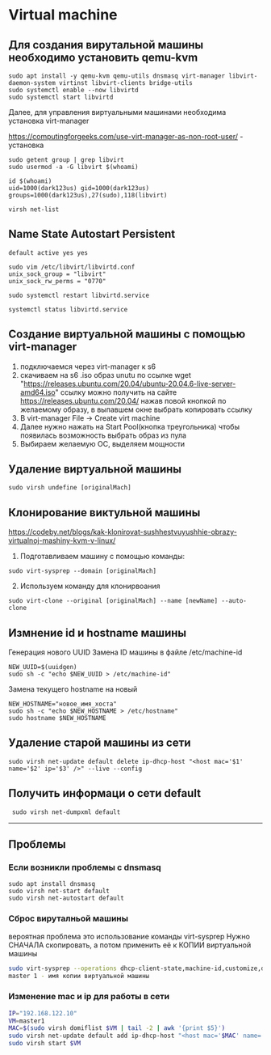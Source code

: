 # Virtual machine

## Для создания вирутальной машины  необходимо установить qemu-kvm
```
sudo apt install -y qemu-kvm qemu-utils dnsmasq virt-manager libvirt-daemon-system virtinst libvirt-clients bridge-utils
sudo systemctl enable --now libvirtd
sudo systemctl start libvirtd
```

Далее, для управления виртуальными машинами необходима установка virt-manager

https://computingforgeeks.com/use-virt-manager-as-non-root-user/ - установка
```
sudo getent group | grep libvirt
sudo usermod -a -G libvirt $(whoami)

id $(whoami)
uid=1000(dark123us) gid=1000(dark123us) groups=1000(dark123us),27(sudo),118(libvirt)

virsh net-list
```

## Name State Autostart Persistent
```
default active yes yes

sudo vim /etc/libvirt/libvirtd.conf
unix_sock_group = "libvirt"
unix_sock_rw_perms = "0770"

sudo systemctl restart libvirtd.service

systemctl status libvirtd.service 
```
## Создание виртуальной машины с помощью virt-manager 

1) подключаемся через virt-manager к s6
2) скачиваем на s6 .iso образ unutu по ссылке wget "https://releases.ubuntu.com/20.04/ubuntu-20.04.6-live-server-amd64.iso"
ссылку можно получить на сайте https://releases.ubuntu.com/20.04/ нажав повой кнопкой по желаемому образу, в выпавшем окне выбрать копировать ссылку
3) В virt-manager File -> Create virt machine
4) Далее нужно нажать на Start Pool(кнопка треугольника) чтобы появилась возможность выбрать образ из пула
5) Выбираем желаемую ОС, выделяем мощности

## Удаление виртуальной машины 
```
sudo virsh undefine [originalMach]
```

## Клонирование виктульной машины

https://codeby.net/blogs/kak-klonirovat-sushhestvuyushhie-obrazy-virtualnoj-mashiny-kvm-v-linux/

1) Подготавливаем машину с помощью команды:
```
sudo virt-sysprep --domain [originalMach] 
```
2) Используем команду для клонирвоания
```
sudo virt-clone --original [originalMach] --name [newName] --auto-clone
```

## Измнение id и hostname машины

Генерация нового UUID
Замена ID машины в файле /etc/machine-id
```
NEW_UUID=$(uuidgen)
sudo sh -c "echo $NEW_UUID > /etc/machine-id"
```
Замена текущего hostname на новый
```
NEW_HOSTNAME="новое_имя_хоста"
sudo sh -c "echo $NEW_HOSTNAME > /etc/hostname"
sudo hostname $NEW_HOSTNAME
```

## Удаление старой машины из сети 
```
sudo virsh net-update default delete ip-dhcp-host "<host mac='$1' name='$2' ip='$3' />" --live --config
```
## Получить информаци о сети default
```
 sudo virsh net-dumpxml default
```
---
## Проблемы 

### Если возникли проблемы с dnsmasq
```
sudo apt install dnsmasq
sudo virsh net-start default
sudo virsh net-autostart default
```

### Сброс вируталньой машины

вероятная проблема это использование команды virt-sysprep
Нужно СНАЧАЛА скопировать, а потом применить её к КОПИИ виртуальной машины
``` bash
sudo virt-sysprep --operations dhcp-client-state,machine-id,customize,dhcp-server-state,net-hwaddr,net-hostname --hostname master1 -d master1
master 1 - имя копии виртуальной машины
```

### Изменение mac и ip для работы в сети 

``` bash
IP="192.168.122.10"
VM=master1
MAC=$(sudo virsh domiflist $VM | tail -2 | awk '{print $5}')
sudo virsh net-update default add ip-dhcp-host "<host mac='$MAC' name='$VM' ip='$IP' />" --live --config
sudo virsh start $VM
```
